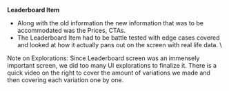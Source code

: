 **Leaderboard Item**

* Along with the old information the new information that was to be accommodated was the Prices, CTAs. 
* The Leaderboard Item had to be battle tested with edge cases covered and looked at how it actually pans out on the screen with real life data. \

Note on Explorations: Since Leaderboard screen was an immensely important screen, we did too many UI explorations to finalize it. There is a quick video on the right to cover the amount of variations we made and then covering each variation one by one. 

